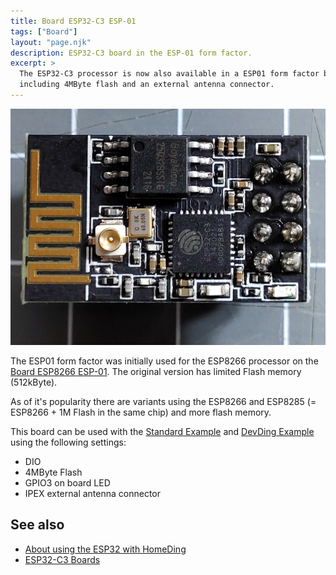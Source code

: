 ```yaml
---
title: Board ESP32-C3 ESP-01
tags: ["Board"]
layout: "page.njk"
description: ESP32-C3 board in the ESP-01 form factor.
excerpt: >
  The ESP32-C3 processor is now also available in a ESP01 form factor board
  including 4MByte flash and an external antenna connector.
---
```


![ESP32-C3 board](esp32c3-01.jpg "w600")

The ESP01 form factor was initially used for the ESP8266 processor on the [Board ESP8266 ESP-01](/boards/esp8266/esp01.md).
The original version has limited Flash memory (512kByte).

As of it's popularity there are variants using the ESP8266 and ESP8285 (= ESP8266 + 1M Flash in the same chip)
and more flash memory.

This board can be used with the [Standard Example](/examples/standard.md) and [DevDing Example](/examples/devding.md)
using the following settings:

* DIO
* 4MByte Flash
* GPIO3 on board LED
* IPEX external antenna connector

## See also

* [About using the ESP32 with HomeDing](/boards/esp32/readme.md)
* [ESP32-C3 Boards](/boards/esp32c3/index.md)
